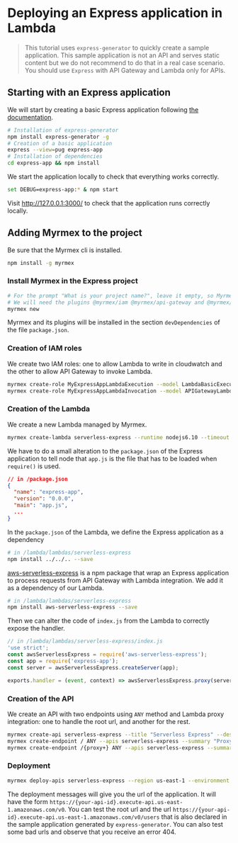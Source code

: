# Deploying an Express application in Lambda

> This tutorial uses `express-generator` to quickly create a sample application. This sample application is not an API and serves static content but we do not
recommend to do that in a real case scenario. You should use `Express` with API Gateway and Lambda only for APIs.

## Starting with an Express application

We will start by creating a basic Express application following [the documentation](https://expressjs.com/en/starter/generator.html).

```bash
# Installation of express-generator
npm install express-generator -g
# Creation of a basic application
express --view=pug express-app
# Installation of dependencies
cd express-app && npm install
```

We start the application locally to check that everything works correctly.

```bash
set DEBUG=express-app:* & npm start
```

Visit http://127.0.0.1:3000/ to check that the application runs correctly locally.

## Adding Myrmex to the project

Be sure that the Myrmex cli is installed.

```bash
npm install -g myrmex
```

### Install Myrmex in the Express project

```bash
# For the prompt "What is your project name?", leave it empty, so Myrmex will be installed in the same directory that Express
# We will need the plugins @myrmex/iam @myrmex/api-gateway and @myrmex/lambda
myrmex new
```

Myrmex and its plugins will be installed in the section `devDependencies` of the file `package.json`.

### Creation of IAM roles

We create two IAM roles: one to allow Lambda to write in cloudwatch and the other to allow API Gateway to invoke Lambda.

```bash
myrmex create-role MyExpressAppLambdaExecution --model LambdaBasicExecutionRole
myrmex create-role MyExpressAppLambdaInvocation --model APIGatewayLambdaInvocation
```

### Creation of the Lambda

We create a new Lambda managed by Myrmex.

```bash
myrmex create-lambda serverless-express --runtime nodejs6.10 --timeout 30 --memory 256 --role MyExpressAppLambdaExecution
```

We have to do a small alteration to the `package.json` of the Express application to tell node that `app.js` is the file that
has to be loaded when `require()` is used.

```json
// in /package.json
{
  "name": "express-app",
  "version": "0.0.0",
  "main": "app.js",
  ...
}
```

In the `package.json` of the Lambda, we define the Express application as a dependency

```bash
# in /lambda/lambdas/serverless-express
npm install ../../.. --save
```

[aws-serverless-express](https://github.com/awslabs/aws-serverless-express) is a npm package that wrap an Express application
to process requests from API Gateway with Lambda integration. We add it as a dependency of our Lambda.

```bash
# in /lambda/lambdas/serverless-express
npm install aws-serverless-express --save
```

Then we can alter the code of `index.js` from the Lambda to correctly expose the handler.

```javascript
// in /lambda/lambdas/serverless-express/index.js
'use strict';
const awsServerlessExpress = require('aws-serverless-express');
const app = require('express-app');
const server = awsServerlessExpress.createServer(app);

exports.handler = (event, context) => awsServerlessExpress.proxy(server, event, context);
```

### Creation of the API

We create an API with two endpoints using `ANY` method and Lambda proxy integration: one to handle the root url, and another
for the rest.

```bash
myrmex create-api serverless-express --title "Serverless Express" --desc "An Express application served by API Gateway and Lambda"
myrmex create-endpoint / ANY --apis serverless-express --summary "Proxy to Lambda" --auth none --integration lambda-proxy --lambda serverless-express --role MyExpressAppLambdaInvocation
myrmex create-endpoint /{proxy+} ANY --apis serverless-express --summary "Proxy to Lambda" --auth none --integration lambda-proxy --lambda serverless-express --role MyExpressAppLambdaInvocation
```

### Deployment

```bash
myrmex deploy-apis serverless-express --region us-east-1 --environment DEV --stage v0 --deploy-lambdas all --alias ""
```

The deployment messages will give you the url of the application. It will have the form
`https://{your-api-id}.execute-api.us-east-1.amazonaws.com/v0`.
You can test the root url and the url `https://{your-api-id}.execute-api.us-east-1.amazonaws.com/v0/users` that is also
declared in the sample application generated by `express-generator`. You can also test some bad urls and observe that you
receive an error 404.
